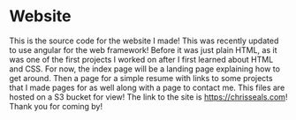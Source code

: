 # Website
This is the source code for the website I made!
This was recently updated to use angular for the web framework! Before it was just plain HTML, as it was one of the first projects I worked on after I first learned about HTML and CSS. For now, the index page will be a landing page explaining how to get around. Then a page for a simple resume with links to some projects that I made pages for as well along with a page to contact me. This files are hosted on a S3 bucket for view!
The link to the site is https://chrisseals.com!
Thank you for coming by!
